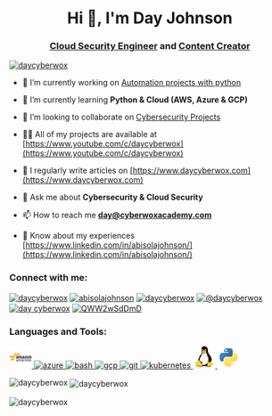 <h1 align="center">Hi 👋, I'm Day Johnson</h1>
<h3 align="center"><a href="https://www.linkedin.com/in/abisolajohnson/">Cloud Security Engineer</a> and <a href="https://www.youtube.com/c/daycyberwox"> Content Creator</a></h3>

<p align="left"> <a href="https://twitter.com/daycyberwox" target="blank"><img src="https://img.shields.io/twitter/follow/daycyberwox?logo=twitter&style=for-the-badge" alt="daycyberwox" /></a> </p>

- 🔭 I’m currently working on [Automation projects with python](https://github.com/daycyberwox/automatetheboringstuff)

- 🌱 I’m currently learning **Python & Cloud (AWS, Azure & GCP)**

- 👯 I’m looking to collaborate on [Cybersecurity Projects](https://cyberwoxacademy.com/)

- 👨‍💻 All of my projects are available at [https://www.youtube.com/c/daycyberwox](https://www.youtube.com/c/daycyberwox)

- 📝 I regularly write articles on [https://www.daycyberwox.com](https://www.daycyberwox.com)

- 💬 Ask me about **Cybersecurity & Cloud Security**

- 📫 How to reach me **day@cyberwoxacademy.com**

- 📄 Know about my experiences [https://www.linkedin.com/in/abisolajohnson/](https://www.linkedin.com/in/abisolajohnson/)

<h3 align="left">Connect with me:</h3>
<p align="left">
<a href="https://twitter.com/daycyberwox" target="blank"><img align="center" src="https://raw.githubusercontent.com/rahuldkjain/github-profile-readme-generator/master/src/images/icons/Social/twitter.svg" alt="daycyberwox" height="30" width="40" /></a>
<a href="https://linkedin.com/in/abisolajohnson" target="blank"><img align="center" src="https://raw.githubusercontent.com/rahuldkjain/github-profile-readme-generator/master/src/images/icons/Social/linked-in-alt.svg" alt="abisolajohnson" height="30" width="40" /></a>
<a href="https://instagram.com/daycyberwox" target="blank"><img align="center" src="https://raw.githubusercontent.com/rahuldkjain/github-profile-readme-generator/master/src/images/icons/Social/instagram.svg" alt="daycyberwox" height="30" width="40" /></a>
<a href="https://hashnode.com/@daycyberwox" target="blank"><img align="center" src="https://raw.githubusercontent.com/rahuldkjain/github-profile-readme-generator/master/src/images/icons/Social/hashnode.svg" alt="@daycyberwox" height="30" width="40" /></a>
<a href="https://www.youtube.com/c/day cyberwox" target="blank"><img align="center" src="https://raw.githubusercontent.com/rahuldkjain/github-profile-readme-generator/master/src/images/icons/Social/youtube.svg" alt="day cyberwox" height="30" width="40" /></a>
<a href="https://discord.gg/QWW2wSdDmD" target="blank"><img align="center" src="https://raw.githubusercontent.com/rahuldkjain/github-profile-readme-generator/master/src/images/icons/Social/discord.svg" alt="QWW2wSdDmD" height="30" width="40" /></a>
</p>

<h3 align="left">Languages and Tools:</h3>
<p align="left"> <a href="https://aws.amazon.com" target="_blank" rel="noreferrer"> <img src="https://raw.githubusercontent.com/devicons/devicon/master/icons/amazonwebservices/amazonwebservices-original-wordmark.svg" alt="aws" width="40" height="40"/> </a> <a href="https://azure.microsoft.com/en-in/" target="_blank" rel="noreferrer"> <img src="https://www.vectorlogo.zone/logos/microsoft_azure/microsoft_azure-icon.svg" alt="azure" width="40" height="40"/> </a> <a href="https://www.gnu.org/software/bash/" target="_blank" rel="noreferrer"> <img src="https://www.vectorlogo.zone/logos/gnu_bash/gnu_bash-icon.svg" alt="bash" width="40" height="40"/> </a> <a href="https://cloud.google.com" target="_blank" rel="noreferrer"> <img src="https://www.vectorlogo.zone/logos/google_cloud/google_cloud-icon.svg" alt="gcp" width="40" height="40"/> </a> <a href="https://git-scm.com/" target="_blank" rel="noreferrer"> <img src="https://www.vectorlogo.zone/logos/git-scm/git-scm-icon.svg" alt="git" width="40" height="40"/> </a> <a href="https://kubernetes.io" target="_blank" rel="noreferrer"> <img src="https://www.vectorlogo.zone/logos/kubernetes/kubernetes-icon.svg" alt="kubernetes" width="40" height="40"/> </a> <a href="https://www.linux.org/" target="_blank" rel="noreferrer"> <img src="https://raw.githubusercontent.com/devicons/devicon/master/icons/linux/linux-original.svg" alt="linux" width="40" height="40"/> </a> <a href="https://www.python.org" target="_blank" rel="noreferrer"> <img src="https://raw.githubusercontent.com/devicons/devicon/master/icons/python/python-original.svg" alt="python" width="40" height="40"/> </a> </p>

<p><img align="left" src="https://github-readme-stats.vercel.app/api/top-langs?username=daycyberwox&show_icons=true&locale=en&layout=compact" alt="daycyberwox" /></p>

<p>&nbsp;<img align="center" src="https://github-readme-stats.vercel.app/api?username=daycyberwox&show_icons=true&locale=en" alt="daycyberwox" /></p>

<p><img align="center" src="https://github-readme-streak-stats.herokuapp.com/?user=daycyberwox&" alt="daycyberwox" /></p>
